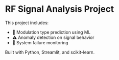 # RF Signal Analysis Project

This project includes:
- 📡 Modulation type prediction using ML
- ⚠️ Anomaly detection on signal behavior
- 🧠 System failure monitoring

Built with Python, Streamlit, and scikit-learn.








